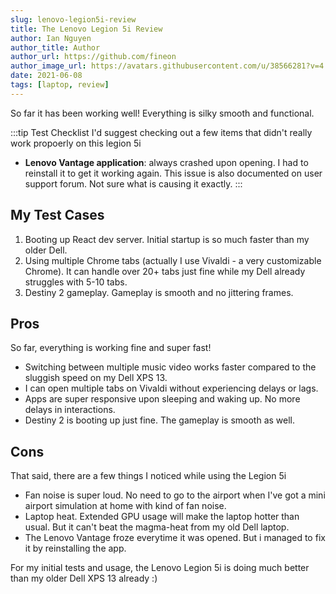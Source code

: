 ```yaml
---
slug: lenovo-legion5i-review
title: The Lenovo Legion 5i Review
author: Ian Nguyen
author_title: Author
author_url: https://github.com/fineon
author_image_url: https://avatars.githubusercontent.com/u/38566281?v=4
date: 2021-06-08 
tags: [laptop, review]
---
```


So far it has been working well! Everything is silky smooth and functional. 

:::tip Test Checklist
I'd suggest checking out a few items that didn't really work propoerly on this legion 5i
- **Lenovo Vantage application**: always crashed upon opening. I had to reinstall it to get it working again. This issue is also documented on user support forum. Not sure what is causing it exactly. 
:::

## My Test Cases

1. Booting up React dev server. Initial startup is so much faster than my older Dell. 
2. Using multiple Chrome tabs (actually I use Vivaldi - a very customizable Chrome). It can handle over 20+ tabs just fine while my Dell already struggles with 5-10 tabs. 
3. Destiny 2 gameplay. Gameplay is smooth and no jittering frames. 

## Pros

So far, everything is working fine and super fast! 

- Switching between multiple music video works faster compared to the sluggish speed on my Dell XPS 13.
- I can open multiple tabs on Vivaldi without experiencing delays or lags.
- Apps are super responsive upon sleeping and waking up. No more delays in interactions. 
- Destiny 2 is booting up just fine. The gameplay is smooth as well. 

## Cons

That said, there are a few things I noticed while using the Legion 5i

- Fan noise is super loud. No need to go to the airport when I've got a mini airport simulation at home with kind of fan noise. 
- Laptop heat. Extended GPU usage will make the laptop hotter than usual. But it can't beat the magma-heat from my old Dell laptop.
- The Lenovo Vantage  froze everytime it was opened. But i managed to fix it by reinstalling the app. 


For my initial tests and usage, the Lenovo Legion 5i is doing much better than my older Dell XPS 13 already :)


